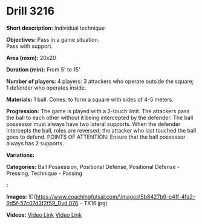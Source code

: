 # Drill 3216

**Short description:**
Individual technique

**Objectives:**
Pass in a game situation.  
Pass with support.

**Area (mxm):**
20x20

**Duration (min):**
From 5' to 15'

**Number of players:**
4 players: 3 attackers who operate outside the square; 1 defender who operates inside.

**Materials:**
1 ball. Cones: to form a square with sides of 4-5 meters.

**Progression:**
The game is played with a 2-touch limit. The attackers pass the ball to each other without it being intercepted by the defender. The ball possessor must always have two lateral supports. When the defender intercepts the ball, roles are reversed; the attacker who last touched the ball goes to defend. POINTS OF ATTENTION: Ensure that the ball possessor always has 2 supports.

**Variations:**


**Categories:**
Ball Possession, Positional Defense, Positional Defense - Pressing, Technique - Passing

**:**


**Images:**
![](https://www.coachingfutsal.com/\images\5b8427b9-c4ff-4fa2-9d5f-57c07d3f2f59_Dvd.076 – TX16.jpg)

**Videos:**
[Video Link](https://www.youtube.com/embed/RnYgBNb0vKY)
[Video Link](https://www.youtube.com/embed/oKC76xT0Bmo)

